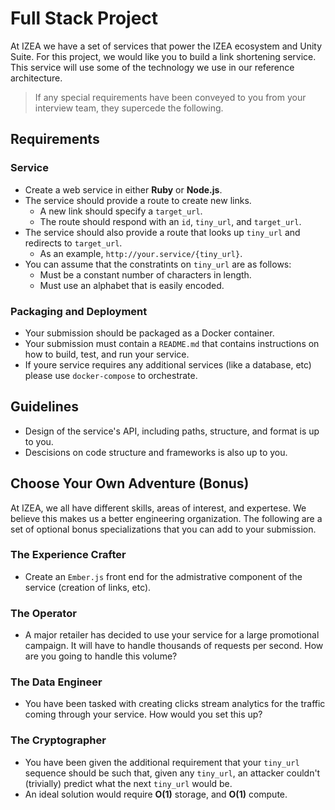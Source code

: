 # Full Stack Project

At IZEA we have a set of services that power the IZEA ecosystem and Unity Suite. For this project, we would like you to build a link shortening service. This service will use some of the technology we use in our reference architecture.

>  If any special requirements have been conveyed to you from your interview team, they supercede the following.

## Requirements

### Service

* Create a web service in either **Ruby** or **Node.js**.
* The service should provide a route to create new links.
	* A new link should specify a `target_url`.
	* The route should respond with an `id`, `tiny_url`, and `target_url`.
* The service should also provide a route that looks up `tiny_url` and redirects to `target_url`.
	* As an example, `http://your.service/{tiny_url}`.
* You can assume that the constratints on `tiny_url` are as follows:
	* Must be a constant number of characters in length.
	* Must use an alphabet that is easily encoded.

### Packaging and Deployment

* Your submission should be packaged as a Docker container.
* Your submission must contain a `README.md` that contains instructions on how to build, test, and run your service.
* If youre service requires any additional services (like a database, etc) please use `docker-compose` to orchestrate.

## Guidelines

* Design of the service's API, including paths, structure, and format is up to you.
* Descisions on code structure and frameworks is also up to you.

	
## Choose Your Own Adventure (Bonus)

At IZEA, we all have different skills, areas of interest, and expertese. We believe this makes us a better engineering organization. The following are a set of optional bonus specializations that you can add to your submission.

### The Experience Crafter

* Create an `Ember.js` front end for the admistrative component of the service (creation of links, etc).

### The Operator

* A major retailer has decided to use your service for a large promotional campaign. It will have to handle thousands of requests per second. How are you going to handle this volume?

### The Data Engineer

* You have been tasked with creating clicks stream analytics for the traffic coming through your service. How would you set this up? 

### The Cryptographer

* You have been given the additional requirement that your `tiny_url` sequence should be such that, given any `tiny_url`, an attacker couldn't (trivially) predict what the next `tiny_url` would be.
* An ideal solution would require **O(1)** storage, and **O(1)** compute.